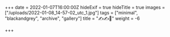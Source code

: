 +++
date = 2022-01-07T16:00:00Z
hideExif = true
hideTitle = true
images = ["/uploads/2022-01-08_14-57-02_utc_1.jpg"]
tags = ["minimal", "blackandgrey", "archive", "gallery"]
title = "✍️✍️🥰"
weight = -6

+++
